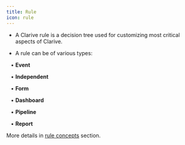 ```yaml
---
title: Rule
icon: rule
---
```


* A Clarive rule is a decision tree used for customizing most critical aspects of Clarive.

* A rule can be of various types: <br />

&nbsp; &nbsp;• **Event** <br />

&nbsp; &nbsp;• **Independent**  <br />

&nbsp; &nbsp;• **Form** <br />

&nbsp; &nbsp;• **Dashboard** <br />

&nbsp; &nbsp;• **Pipeline** <br />

&nbsp; &nbsp;• **Report** <br />

More details in [rule concepts](rules/rule-concepts) section.